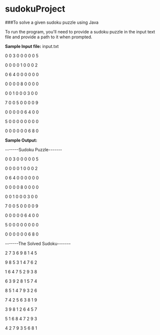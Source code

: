 # sudokuProject
###To solve a given sudoku puzzle using Java

To run the program,  you'll need to provide a sudoku puzzle in the input text file and provide a path to it when prompted.

**Sample Input file:**
input.txt

0 0 3 0 0 0 0 0 5

0 0 0 0 1 0 0 0 2 

0 6 4 0 0 0 0 0 0 

0 0 0 0 8 0 0 0 0 

0 0 1 0 0 0 3 0 0 

7 0 0 5 0 0 0 0 9 

0 0 0 0 0 6 4 0 0 

5 0 0 0 0 0 0 0 0 

0 0 0 0 0 0 6 8 0 


**Sample Output:**


-------Sudoku Puzzle-------


0 0 3 0 0 0 0 0 5 

0 0 0 0 1 0 0 0 2 

0 6 4 0 0 0 0 0 0 

0 0 0 0 8 0 0 0 0 

0 0 1 0 0 0 3 0 0 

7 0 0 5 0 0 0 0 9 

0 0 0 0 0 6 4 0 0 

5 0 0 0 0 0 0 0 0 

0 0 0 0 0 0 6 8 0 


-------The Solved Sudoku-------



2 7 3 6 9 8 1 4 5 

9 8 5 3 1 4 7 6 2 

1 6 4 7 5 2 9 3 8 

6 3 9 2 8 1 5 7 4 

8 5 1 4 7 9 3 2 6 

7 4 2 5 6 3 8 1 9 

3 9 8 1 2 6 4 5 7 

5 1 6 8 4 7 2 9 3 

4 2 7 9 3 5 6 8 1 

